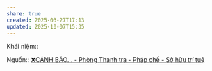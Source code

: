 ```yaml
---
share: true
created: 2025-03-27T17:13
updated: 2025-10-07T15:35
---
```

Khái niệm:: 

Nguồn:: [❌CẢNH BÁO... - Phòng Thanh tra - Pháp chế - Sở hữu trí tuệ](https://www.facebook.com/share/p/1FgwNCketH/)